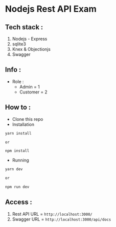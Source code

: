 # Nodejs Rest API Exam

## Tech stack :
1. Nodejs - Express
2. sqlite3
3. Knex & Objectionjs
4. Swagger

## Info :
- Role : 
    - Admin = 1
    - Customer = 2

## How to :
- Clone this repo
- Installation
```javascript
yarn install

or

npm install
```
- Running
```javascript
yarn dev

or 

npm run dev
```

## Access :
1. Rest API URL = `http://localhost:3000/`
2. Swagger URL = `http://localhost:3000/api/docs`
